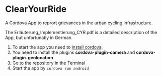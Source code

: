 # ClearYourRide
 A Cordova App to reprort grievances in the urban cycling infrastructure.

 The Erläuterung_Implementierung_CYR.pdf is a detailed description of the App, but unfortunatly in German.

 1. To start the app you need to [install cordova](https://cordova.apache.org/docs/en/10.x/guide/cli/).
 2. You need to install the plugins **cordova-plugin-camera** and **cordova-plugin-geolocation**
 3. Go to the repository in the Terminal
 4. Start the app by `cordova run android`

